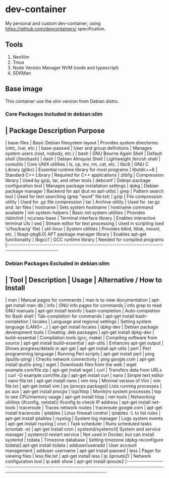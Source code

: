 # dev-container
My personal and custom dev-container, using https://github.com/devcontainers/ specification.

## Tools
1. NeoVim
2. Tmux
3. Node Version Manager NVM (node and typescript)
4. SDKMan

## Base image
This container use the slim version from Debian distro.

### Core Packages Included in debian:slim
 | Package	Description	Purpose
-------------------------------------------------------------------------------------------------------
 | base-files   |	Basic Debian filesystem layout      |	Provides system directories (/etc, /var, etc.)
 | base-passwd  |	User and group definitions          |	Manages system users (root, nobody, etc.)
 | bash         |	GNU Bourne Again Shell              |	Default shell (/bin/bash)
 | dash         |	Debian Almquist Shell               |	Lightweight /bin/sh shell
 | coreutils    |	Core UNIX utilities                 |	ls, cp, mv, rm, cat, etc.
 | libc6        |	GNU C Library (glibc)               |	Essential runtime library for most programs
 | libstdc++6   |	Standard C++ Library                |	Required for C++ applications
 | zlib1g       |	Compression library                 |	Used by gzip, tar, and other tools
 | debconf      |	Debian package configuration tool   |	Manages package installation settings
 | dpkg         |	Debian package manager              |	Backend for apt (but no apt-utils)
 | grep         |	Pattern search tool                 |	Used for text searching (grep "word" file.txt)
 | gzip         |	File compression utility            |	Used for .gz file compression
 | tar          |	Archive utility                     |	Used for .tar.gz and .tar files
 | hostname     |	Sets system hostname                |	hostname command available
 | init-system-helpers  |	Basic init system utilities |	Provides /sbin/init
 | ncurses-base |	Terminal interface library          |	Enables interactive terminal UIs
 | sed          |	Stream editor for text processing   |	Used in scripting (sed 's/foo/bar/g' file)
 | util-linux   |	System utilities                    |	Provides blkid, fdisk, mount, etc.
 | libapt-pkg6.0|	APT package manager library         |	Enables apt-get functionality
 | libgcc1      |	GCC runtime library                 |   Needed for compiled programs
 |-------------------------------------------------------------------------------------------------------

### Debian Packages Excluded in debian:slim

 | Tool            |	Description                             |	Usage                               |	Alternative / How to Install
---------------------------------------------------------------------------------------------------------------------------------------------------
 | man             |	Manual pages for commands               |	man ls to view documentation        |	apt-get install man-db
 | info            |	GNU info pages for commands             |	info grep to read GNU manuals       |	apt-get install texinfo
 | bash-completion |	Auto-completion for Bash shell          |	Tab-completion for commands         |	apt-get install bash-completion
 | locales         |	Language and regional settings          |	Setting system language (LANG=...)  |	apt-get install locales
 | dpkg-dev        |	Debian package development tools        |	Creating .deb packages              |	apt-get install dpkg-dev
 | build-essential |	Compilation tools (gcc, make)           |	Compiling software from source      |	apt-get install build-essential
 | apt-utils       |	Enhances apt-get output                 |	Shows progress/details in apt-get   |	apt-get install apt-utils
 | perl            |	Perl programming language               |	Running Perl scripts                |	apt-get install perl
 | ping (iputils-ping) |	Checks network connectivity         |	ping google.com                     |	apt-get install iputils-ping
 | wget            |	Downloads files from the web            |	wget example.com/file.zip           |	apt-get install wget
 | curl            |	Transfers data from URLs                |	curl -O example.com/file.zip        |	apt-get install curl
 | nano            |	Simple text editor                      |	nano file.txt                       |	apt-get install nano
 | vim-tiny        |	Minimal version of Vim                  |	vim file.txt                        |	apt-get install vim
 | ps (procps package)|	Lists running processes             |	ps aux                              |	apt-get install procps
 | top/htop        |	Monitors system processes               |	top to see CPU/memory usage         |	apt-get install htop
 | net-tools       |	Networking utilities (ifconfig, netstat)|	ifconfig to check IP address        |	apt-get install net-tools
 | traceroute      |	Traces network routes                   |	traceroute google.com               |	apt-get install traceroute
 | iptables        |	Linux firewall control                  |	iptables -L to list rules           |	apt-get install iptables
 | rsyslog         |	System log manager                      |	Logs system events                  |	apt-get install rsyslog
 | cron            |	Task scheduler                          |	Runs scheduled tasks (crontab -e)   |	apt-get install cron
 | systemd/systemctl|	System and service manager              |	systemctl restart service           |	Not used in Docker, but can install systemd
 | tzdata          |	Timezone database                       |	Setting timezone (dpkg-reconfigure tzdata)|	apt-get install tzdata
 | adduser/useradd |	User account management                 |	adduser username                    |	apt-get install passwd
 | less            |	Pager for viewing files                 |	less file.txt                       |	apt-get install less
 | ip (iproute2)   |	Network configuration tool              |	ip addr show                        |	apt-get install iproute2
 |--------------------------------------------------------------------------------------------------------------------------------------------------
